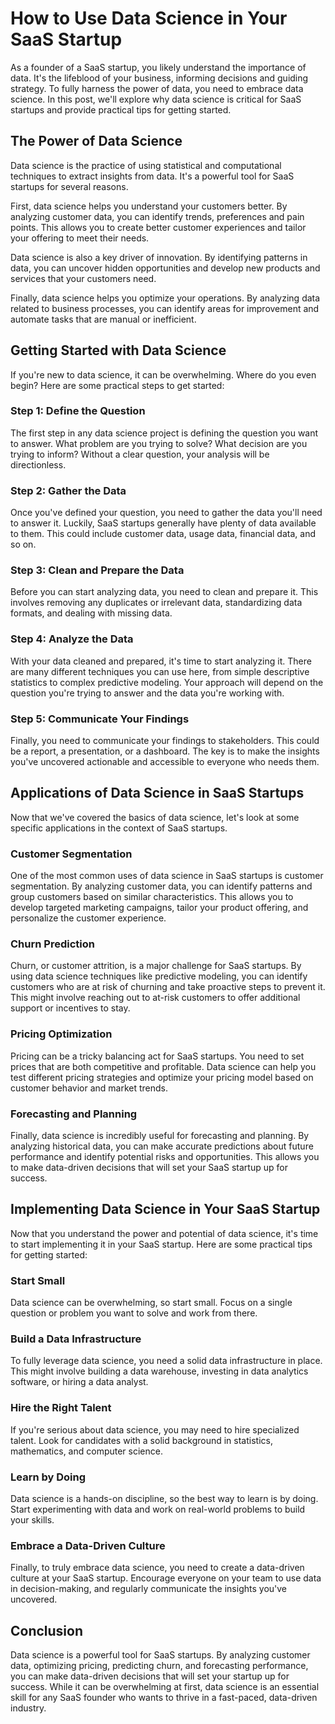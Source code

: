 # How to Use Data Science in Your SaaS Startup

As a founder of a SaaS startup, you likely understand the importance of data. It's the lifeblood of your business, informing decisions and guiding strategy. To fully harness the power of data, you need to embrace data science. In this post, we'll explore why data science is critical for SaaS startups and provide practical tips for getting started.

## The Power of Data Science

Data science is the practice of using statistical and computational techniques to extract insights from data. It's a powerful tool for SaaS startups for several reasons.

First, data science helps you understand your customers better. By analyzing customer data, you can identify trends, preferences and pain points. This allows you to create better customer experiences and tailor your offering to meet their needs.

Data science is also a key driver of innovation. By identifying patterns in data, you can uncover hidden opportunities and develop new products and services that your customers need.

Finally, data science helps you optimize your operations. By analyzing data related to business processes, you can identify areas for improvement and automate tasks that are manual or inefficient.

## Getting Started with Data Science

If you're new to data science, it can be overwhelming. Where do you even begin? Here are some practical steps to get started:

### Step 1: Define the Question

The first step in any data science project is defining the question you want to answer. What problem are you trying to solve? What decision are you trying to inform? Without a clear question, your analysis will be directionless.

### Step 2: Gather the Data

Once you've defined your question, you need to gather the data you'll need to answer it. Luckily, SaaS startups generally have plenty of data available to them. This could include customer data, usage data, financial data, and so on.

### Step 3: Clean and Prepare the Data

Before you can start analyzing data, you need to clean and prepare it. This involves removing any duplicates or irrelevant data, standardizing data formats, and dealing with missing data.

### Step 4: Analyze the Data

With your data cleaned and prepared, it's time to start analyzing it. There are many different techniques you can use here, from simple descriptive statistics to complex predictive modeling. Your approach will depend on the question you're trying to answer and the data you're working with.

### Step 5: Communicate Your Findings

Finally, you need to communicate your findings to stakeholders. This could be a report, a presentation, or a dashboard. The key is to make the insights you've uncovered actionable and accessible to everyone who needs them.

## Applications of Data Science in SaaS Startups

Now that we've covered the basics of data science, let's look at some specific applications in the context of SaaS startups.

### Customer Segmentation

One of the most common uses of data science in SaaS startups is customer segmentation. By analyzing customer data, you can identify patterns and group customers based on similar characteristics. This allows you to develop targeted marketing campaigns, tailor your product offering, and personalize the customer experience.

### Churn Prediction

Churn, or customer attrition, is a major challenge for SaaS startups. By using data science techniques like predictive modeling, you can identify customers who are at risk of churning and take proactive steps to prevent it. This might involve reaching out to at-risk customers to offer additional support or incentives to stay.

### Pricing Optimization

Pricing can be a tricky balancing act for SaaS startups. You need to set prices that are both competitive and profitable. Data science can help you test different pricing strategies and optimize your pricing model based on customer behavior and market trends.

### Forecasting and Planning

Finally, data science is incredibly useful for forecasting and planning. By analyzing historical data, you can make accurate predictions about future performance and identify potential risks and opportunities. This allows you to make data-driven decisions that will set your SaaS startup up for success.

## Implementing Data Science in Your SaaS Startup

Now that you understand the power and potential of data science, it's time to start implementing it in your SaaS startup. Here are some practical tips for getting started:

### Start Small

Data science can be overwhelming, so start small. Focus on a single question or problem you want to solve and work from there.

### Build a Data Infrastructure

To fully leverage data science, you need a solid data infrastructure in place. This might involve building a data warehouse, investing in data analytics software, or hiring a data analyst.

### Hire the Right Talent

If you're serious about data science, you may need to hire specialized talent. Look for candidates with a solid background in statistics, mathematics, and computer science.

### Learn by Doing

Data science is a hands-on discipline, so the best way to learn is by doing. Start experimenting with data and work on real-world problems to build your skills.

### Embrace a Data-Driven Culture

Finally, to truly embrace data science, you need to create a data-driven culture at your SaaS startup. Encourage everyone on your team to use data in decision-making, and regularly communicate the insights you've uncovered.

## Conclusion

Data science is a powerful tool for SaaS startups. By analyzing customer data, optimizing pricing, predicting churn, and forecasting performance, you can make data-driven decisions that will set your startup up for success. While it can be overwhelming at first, data science is an essential skill for any SaaS founder who wants to thrive in a fast-paced, data-driven industry.